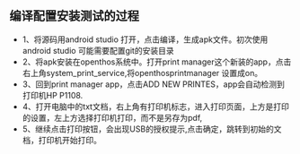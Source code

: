## 编译配置安装测试的过程

- 1、将源码用android studio 打开，点击编译，生成apk文件。初次使用android studio 可能需要配置git的安装目录
- 2、将apk安装在openthos系统中。打开print manager这个新装的app，点击右上角system_print_service,将openthosprintmanager 设置成on。
- 3、回到print manager app，点击ADD NEW PRINTES，app会自动检测到打印机HP P1108.
- 4、打开电脑中的txt文档，右上角有打印机标志，进入打印页面，上方是打印的设置，左上方选择打印机打印，而不是另存为pdf,
- 5、继续点击打印按钮，会出现USB的授权提示,点击确定，跳转到初始的文档，打印机开始打印。